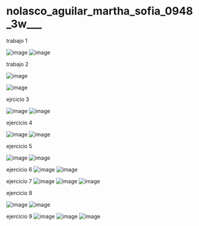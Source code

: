 # nolasco_aguilar_martha_sofia_0948_3w___
trabajo 1

![image](https://github.com/user-attachments/assets/1181c456-cb82-4ea3-9cc2-257ce4ace46c)
![image](https://github.com/user-attachments/assets/c04b4b50-9756-418d-bcbe-8ad7d7768248)

trabajo 2

![image](https://github.com/user-attachments/assets/72d9a385-2f37-4fa5-bcaa-e4b1ec854926)

![image](https://github.com/user-attachments/assets/84310693-3556-4008-9950-692430298bf9)

ejrcicio 3

![image](https://github.com/user-attachments/assets/10e31f1d-0d21-43e5-8277-8c3bf0569fa5)
![image](https://github.com/user-attachments/assets/164753d5-a04f-498d-a25b-ddf41873e01e)

ejercicio 4

![image](https://github.com/user-attachments/assets/c6766eb0-3cf3-426b-ae2a-98f941fca08c)
![image](https://github.com/user-attachments/assets/0309e4be-b498-4181-8ff4-59a208c3ed47)

ejercicio 5

![image](https://github.com/user-attachments/assets/154c7326-f196-43d0-93d2-441b397c7d32)
![image](https://github.com/user-attachments/assets/8fd25470-30e9-49cc-ba20-fe6cfdf1ca28)

ejercicio 6
![image](https://github.com/user-attachments/assets/8f75fd94-3bbd-4a99-a5ec-7246b031200f)
![image](https://github.com/user-attachments/assets/0bebbd9b-9a78-4542-927f-2084deceec3f)

ejercicio 7
![image](https://github.com/user-attachments/assets/d52396b4-6b70-4466-8e79-6fa5a90de919)
![image](https://github.com/user-attachments/assets/11f48d18-2d62-4f70-8e09-c0a075737b2b)
![image](https://github.com/user-attachments/assets/66762c4e-0508-451f-bab6-43e9e960995d)

ejercicio 8

![image](https://github.com/user-attachments/assets/2ab063df-cae1-49c1-8e6d-73700f8313fd)
![image](https://github.com/user-attachments/assets/440d2054-03da-4d03-8a64-fa1f734c6bf5)

ejercicio 9
![image](https://github.com/user-attachments/assets/86bfe01b-df8f-4f14-b3e7-783195f383fe)
![image](https://github.com/user-attachments/assets/c7ca355d-4598-4fe4-9355-cde75773a26c)
![image](https://github.com/user-attachments/assets/f453b422-274d-4fe1-8a6f-cf0109c0a7a8)




























